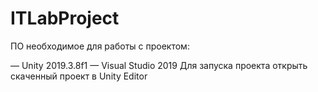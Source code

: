 # ITLabProject
ПО необходимое для работы с проектом:

— Unity 2019.3.8f1
— Visual Studio 2019
Для запуска проекта открыть скаченный проект в Unity Editor
